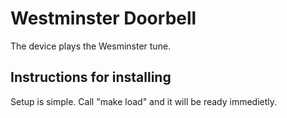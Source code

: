 # Westminster Doorbell

The device plays the Wesminster tune.

## Instructions for installing

Setup is simple. Call "make load" and it will be ready immedietly. 
